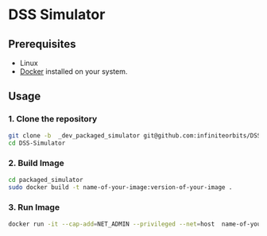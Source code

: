 # DSS Simulator

## Prerequisites
- Linux
- [Docker](https://docs.docker.com/get-docker/) installed on your system.

## Usage

### 1. Clone the repository
```bash
git clone -b  _dev_packaged_simulator git@github.com:infiniteorbits/DSS-Simulator.git
cd DSS-Simulator
```
### 2. Build Image
``` bash
cd packaged_simulator
sudo docker build -t name-of-your-image:version-of-your-image .
```
### 3. Run Image
```bash
docker run -it --cap-add=NET_ADMIN --privileged --net=host  name-of-your-image:version-of-your-image
```
